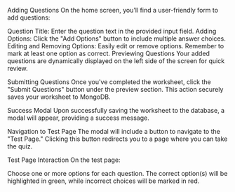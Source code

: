 Adding Questions
On the home screen, you'll find a user-friendly form to add questions:

Question Title: Enter the question text in the provided input field.
Adding Options: Click the "Add Options" button to include multiple answer choices.
Editing and Removing Options: Easily edit or remove options. Remember to mark at least one option as correct.
Previewing Questions
Your added questions are dynamically displayed on the left side of the screen for quick review.

Submitting Questions
Once you've completed the worksheet, click the "Submit Questions" button under the preview section. This action securely saves your worksheet to MongoDB.

Success Modal
Upon successfully saving the worksheet to the database, a modal will appear, providing a success message.

Navigation to Test Page
The modal will include a button to navigate to the "Test Page." Clicking this button redirects you to a page where you can take the quiz.

Test Page Interaction
On the test page:

Choose one or more options for each question.
The correct option(s) will be highlighted in green, while incorrect choices will be marked in red.
